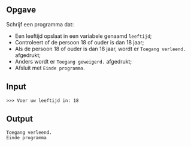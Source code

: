 ## Opgave

Schrijf een programma dat:

- Een leeftijd opslaat in een variabele genaamd `leeftijd`;
- Controleert of de persoon 18 of ouder is dan 18 jaar;
- Als de persoon 18 of ouder is dan 18 jaar, wordt er `Toegang verleend.` afgedrukt;
- Anders wordt er `Toegang geweigerd.` afgedrukt;
- Afsluit met `Einde programma`.

## Input

```
>>> Voer uw leeftijd in: 18
```
## Output

```
Toegang verleend.
Einde programma
```